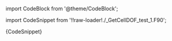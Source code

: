 import CodeBlock from '@theme/CodeBlock';

import CodeSnippet from '!!raw-loader!./_GetCellDOF_test_1.F90';

<CodeBlock language="fortran">{CodeSnippet}</CodeBlock>
